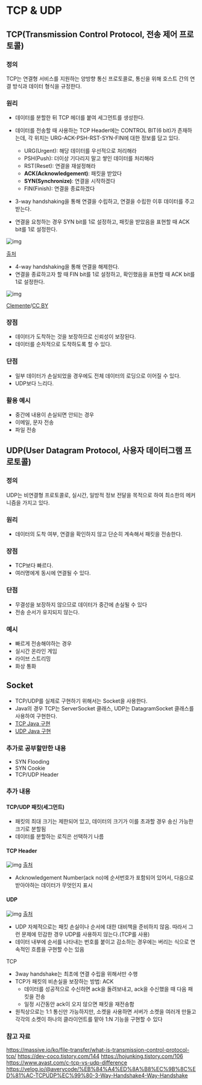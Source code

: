 # TCP & UDP
## TCP(Transmission Control Protocol, 전송 제어 프로토콜)
### 정의
TCP는 연결형 서비스를 지원하는 양방향 통신 프로토콜로, 통신을 위해 호스트 간의 연결 방식과 데이터 형식을 규정한다. 

### 원리
- 데이터를 분할한 뒤 TCP 헤더를 붙여 세그먼트를 생성한다.
- 데이터를 전송할 때 사용하는 TCP Header에는 CONTROL BIT(6 bit)가 존재하는데, 각 위치는 URG-ACK-PSH-RST-SYN-FIN에 대한 정보를 담고 있다.
  - URG(Urgent): 해당 데이터를 우선적으로 처리해라
  - PSH(Push): 더이상 기다리지 말고 쌓인 데이터를 처리해라
  - RST(Reset): 연결을 재설정해라
  - **ACK(Acknowledgement)**: 패킷을 받았다
  - **SYN(Synchronize)**: 연결을 시작하겠다
  - FIN(Finish): 연결을 종료하겠다

- 3-way handshaking을 통해 연결을 수립하고, 연결을 수립한 이후 데이터를 주고받는다.
- 연결을 요청하는 경우 SYN bit를 1로 설정하고, 패킷을 받았음을 표현할 때 ACK bit를 1로 설정한다.
  
![img](./img/3-way-handshake.jpg)

[출처](https://workat.tech/core-cs/tutorial/tcp-three-way-handshake-in-computer-networks-yoo7331910lh)
- 4-way handshaking을 통해 연결을 해제한다.
- 연결을 종료하고자 할 때 FIN bit를 1로 설정하고, 확인했음을 표현할 때 ACK bit를 1로 설정한다.
  
![img](./img/4-way-handshake.svg)

[Clemente](https://secure.wikimedia.org/wikipedia/commons/wiki/File:Fin_de_conexi%C3%B3n_TCP.svg)/[CC BY](https://commons.wikimedia.org/w/index.php?curid=15294601)

### 장점
- 데이터가 도착하는 것을 보장하므로 신뢰성이 보장된다.
- 데이터를 순차적으로 도착하도록 할 수 있다.

### 단점
- 일부 데이터가 손실되었을 경우에도 전체 데이터의 로딩으로 이어질 수 있다.
- UDP보다 느리다.
  
### 활용 예시
- 중간에 내용이 손실되면 안되는 경우
- 이메일, 문자 전송
- 파일 전송

## UDP(User Datagram Protocol, 사용자 데이터그램 프로토콜)
### 정의
UDP는 비연결형 프로토콜로, 실시간, 일방적 정보 전달을 목적으로 하여 최소한의 메커니즘을 가지고 있다.

### 원리
- 데이터의 도착 여부, 연결을 확인하지 않고 단순히 계속해서 패킷을 전송한다.

### 장점
- TCP보다 빠르다.
- 여러명에게 동시에 연결될 수 있다.

### 단점
- 무결성을 보장하지 않으므로 데이터가 중간에 손실될 수 있다
- 전송 순서가 유지되지 않는다.

### 예시
- 빠르게 전송해야하는 경우
- 실시간 온라인 게임
- 라이브 스트리밍
- 화상 통화

## Socket
- TCP/UDP를 실제로 구현하기 위해서는 Socket을 사용한다.
- Java의 경우 TCP는 ServerSocket 클래스, UDP는 DatagramSocket 클래스를 사용하여 구현한다.
- [TCP Java 구현](https://woolbro.tistory.com/29)
- [UDP Java 구현](https://woolbro.tistory.com/30)


### 추가로 공부할만한 내용
- SYN Flooding
- SYN Cookie
- TCP/UDP Header

### 추가 내용
#### TCP/UDP 패킷(세그먼트)
- 패킷의 최대 크기는 제한되어 있고, 데이터의 크기가 이를 초과할 경우 송신 가능한 크기로 분할됨
- 데이터를 분할하는 로직은 선택하기 나름

#### TCP Header
![img](./img/tcp_header.jpg)
[출처](http://www.ktword.co.kr/test/view/view.php?m_temp1=1889)
- Acknowledgement Number(ack no)에 순서번호가 포함되어 있어서, 다음으로 받아야하는 데이터가 무엇인지 표시

#### UDP
![img](./img/udp_header.jpeg)
[출처](http://www.ktword.co.kr/test/view/view.php?m_temp1=323)
- UDP 자체적으로는 패킷 손실이나 순서에 대한 대비책을 준비하지 않음. 따라서 그런 문제에 민감한 경우 UDP를 사용하지 않는다.(TCP를 사용)
- 데이터 내부에 순서를 나타내는 번호를 붙이고 감소하는 경우에는 버리는 식으로 연속적인 흐름을 구현할 수는 있음

TCP
- 3way handshake는 최초에 연결 수립을 위해서만 수행
- TCP가 패킷의 비손실을 보장하는 방법: ACK
    - 데이터를 성공적으로 수신하면 ack을 돌려보내고, ack을 수신했을 때 다음 패킷을 전송
    - 일정 시간동안 ack이 오지 않으면 패킷을 재전송함
- 원칙상으로는 1:1 통신만 가능하지만, 소켓을 사용하면 서버가 소켓을 여러개 만들고 각각의 소켓이 하나의 클라이언트를 맡아 1:N 기능을 구현할 수 있다



### 참고 자료
https://massive.io/ko/file-transfer/what-is-transmission-control-protocol-tcp/
https://dev-coco.tistory.com/144
https://hojunking.tistory.com/106
https://www.avast.com/c-tcp-vs-udp-difference
https://velog.io/@averycode/%EB%84%A4%ED%8A%B8%EC%9B%8C%ED%81%AC-TCPUDP%EC%99%80-3-Way-Handshake4-Way-Handshake
